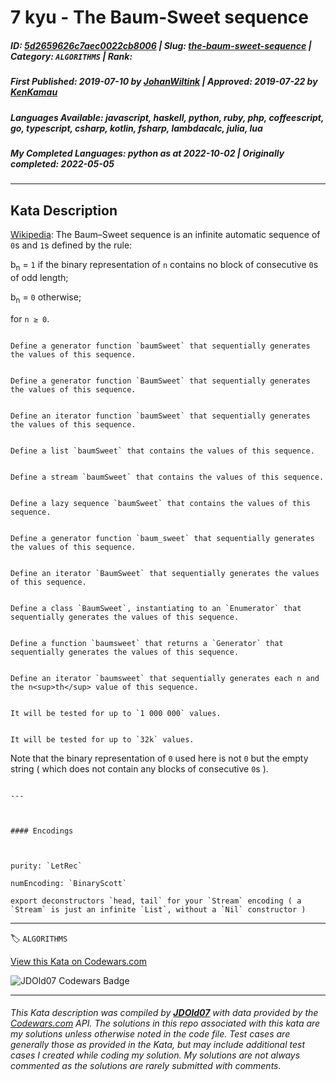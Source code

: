 # 7 kyu - The Baum-Sweet sequence

##### **ID**: [5d2659626c7aec0022cb8006](https://www.codewars.com/kata/5d2659626c7aec0022cb8006) | **Slug**: [the-baum-sweet-sequence](https://www.codewars.com/kata/5d2659626c7aec0022cb8006) | **Category**: `ALGORITHMS` | **Rank**: <span style="color:white">7 kyu</span>

##### **First Published**: 2019-07-10 ***by*** [JohanWiltink](https://www.codewars.com/users/JohanWiltink) | **Approved**: 2019-07-22 ***by*** [KenKamau](https://www.codewars.com/users/KenKamau)

##### **Languages Available**: javascript, haskell, python, ruby, php, coffeescript, go, typescript, csharp, kotlin, fsharp, lambdacalc, julia, lua

##### **My Completed Languages**: python ***as at*** 2022-10-02 | **Originally completed**: 2022-05-05

---

## Kata Description


[Wikipedia](https://en.wikipedia.org/wiki/Baum%E2%80%93Sweet_sequence): The Baum–Sweet sequence is an infinite automatic sequence of `0`s and `1`s defined by the rule:



b<sub>n</sub> = `1` if the binary representation of `n` contains no block of consecutive `0`s of odd length;  

b<sub>n</sub> = `0` otherwise;



for `n ≥ 0`.



~~~if:javascript,php,coffeescript,typescript,

Define a generator function `baumSweet` that sequentially generates the values of this sequence.

~~~

~~~if:go,

Define a generator function `BaumSweet` that sequentially generates the values of this sequence.

~~~

~~~if:kotlin,

Define an iterator function `baumSweet` that sequentially generates the values of this sequence.

~~~

~~~if:haskell,

Define a list `baumSweet` that contains the values of this sequence.

~~~

~~~if:lambdacalc,

Define a stream `baumSweet` that contains the values of this sequence.

~~~

~~~if:fsharp,

Define a lazy sequence `baumSweet` that contains the values of this sequence.

~~~

~~~if:python,

Define a generator function `baum_sweet` that sequentially generates the values of this sequence.

~~~

~~~if:csharp,

Define an iterator `BaumSweet` that sequentially generates the values of this sequence.

~~~

~~~if:ruby,

Define a class `BaumSweet`, instantiating to an `Enumerator` that sequentially generates the values of this sequence.

~~~

~~~if:julia,

Define a function `baumsweet` that returns a `Generator` that sequentially generates the values of this sequence.

~~~

~~~if:lua,

Define an iterator `baumsweet` that sequentially generates each n and the n<sup>th</sup> value of this sequence.

~~~



~~~if-not:lambdacalc,

It will be tested for up to `1 000 000` values.

~~~

~~~if:lambdacalc,

It will be tested for up to `32k` values.

~~~



Note that the binary representation of `0` used here is not `0` but the empty string ( which does not contain any blocks of consecutive `0`s ).



~~~if:lambdacalc

---



#### Encodings



purity: `LetRec`  

numEncoding: `BinaryScott`  

export deconstructors `head, tail` for your `Stream` encoding ( a `Stream` is just an infinite `List`, without a `Nil` constructor )  

~~~



---


🏷 `ALGORITHMS`


[View this Kata on Codewars.com](https://www.codewars.com/kata/5d2659626c7aec0022cb8006)

![](https://www.codewars.com/users/jdold07/badges/large "JDOld07 Codewars Badge")

---

###### *This Kata description was compiled by [**JDOld07**](https://tpstech.dev) with data provided by the [Codewars.com](https://www.codewars.com) API.  The solutions in this repo associated with this kata are my solutions unless otherwise noted in the code file.  Test cases are generally those as provided in the Kata, but may include additional test cases I created while coding my solution.  My solutions are not always commented as the solutions are rarely submitted with comments.*
